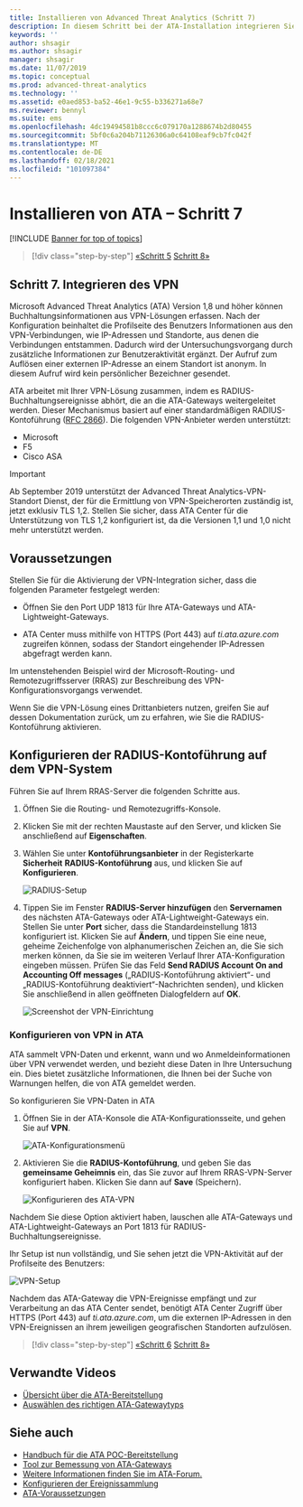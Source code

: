 ```yaml
---
title: Installieren von Advanced Threat Analytics (Schritt 7)
description: In diesem Schritt bei der ATA-Installation integrieren Sie Ihr VPN.
keywords: ''
author: shsagir
ms.author: shsagir
manager: shsagir
ms.date: 11/07/2019
ms.topic: conceptual
ms.prod: advanced-threat-analytics
ms.technology: ''
ms.assetid: e0aed853-ba52-46e1-9c55-b336271a68e7
ms.reviewer: bennyl
ms.suite: ems
ms.openlocfilehash: 4dc19494581b8ccc6c079170a1288674b2d80455
ms.sourcegitcommit: 5bf0c6a204b71126306a0c64108eaf9cb7fc042f
ms.translationtype: MT
ms.contentlocale: de-DE
ms.lasthandoff: 02/18/2021
ms.locfileid: "101097384"
---
```

# <a name="install-ata---step-7"></a>Installieren von ATA – Schritt 7

[!INCLUDE [Banner for top of topics](includes/banner.md)]

> [!div class="step-by-step"]
> [«Schritt 5](install-ata-step5.md) 
>  [Schritt 8»](install-ata-step7.md)

## <a name="step-7-integrate-vpn"></a>Schritt 7. Integrieren des VPN

Microsoft Advanced Threat Analytics (ATA) Version 1,8 und höher können Buchhaltungsinformationen aus VPN-Lösungen erfassen. Nach der Konfiguration beinhaltet die Profilseite des Benutzers Informationen aus den VPN-Verbindungen, wie IP-Adressen und Standorte, aus denen die Verbindungen entstammen. Dadurch wird der Untersuchungsvorgang durch zusätzliche Informationen zur Benutzeraktivität ergänzt. Der Aufruf zum Auflösen einer externen IP-Adresse an einem Standort ist anonym. In diesem Aufruf wird kein persönlicher Bezeichner gesendet.

ATA arbeitet mit Ihrer VPN-Lösung zusammen, indem es RADIUS-Buchhaltungsereignisse abhört, die an die ATA-Gateways weitergeleitet werden. Dieser Mechanismus basiert auf einer standardmäßigen RADIUS-Kontoführung ([RFC 2866](https://tools.ietf.org/html/rfc2866)). Die folgenden VPN-Anbieter werden unterstützt:

- Microsoft
- F5
- Cisco ASA

> [!IMPORTANT]
> Ab September 2019 unterstützt der Advanced Threat Analytics-VPN-Standort Dienst, der für die Ermittlung von VPN-Speicherorten zuständig ist, jetzt exklusiv TLS 1,2. Stellen Sie sicher, dass ATA Center für die Unterstützung von TLS 1,2 konfiguriert ist, da die Versionen 1,1 und 1,0 nicht mehr unterstützt werden.

## <a name="prerequisites"></a>Voraussetzungen

Stellen Sie für die Aktivierung der VPN-Integration sicher, dass die folgenden Parameter festgelegt werden:

- Öffnen Sie den Port UDP 1813 für Ihre ATA-Gateways und ATA-Lightweight-Gateways.

- ATA Center muss mithilfe von HTTPS (Port 443) auf *ti.ata.azure.com* zugreifen können, sodass der Standort eingehender IP-Adressen abgefragt werden kann.

Im untenstehenden Beispiel wird der Microsoft-Routing- und Remotezugriffsserver (RRAS) zur Beschreibung des VPN-Konfigurationsvorgangs verwendet.

Wenn Sie die VPN-Lösung eines Drittanbieters nutzen, greifen Sie auf dessen Dokumentation zurück, um zu erfahren, wie Sie die RADIUS-Kontoführung aktivieren.

## <a name="configure-radius-accounting-on-the-vpn-system"></a>Konfigurieren der RADIUS-Kontoführung auf dem VPN-System

Führen Sie auf Ihrem RRAS-Server die folgenden Schritte aus.

1. Öffnen Sie die Routing- und Remotezugriffs-Konsole.
1. Klicken Sie mit der rechten Maustaste auf den Server, und klicken Sie anschließend auf **Eigenschaften**.
1. Wählen Sie unter **Kontoführungsanbieter** in der Registerkarte **Sicherheit** **RADIUS-Kontoführung** aus, und klicken Sie auf **Konfigurieren**.

    ![RADIUS-Setup](media/radius-setup.png)

1. Tippen Sie im Fenster **RADIUS-Server hinzufügen** den **Servernamen** des nächsten ATA-Gateways oder ATA-Lightweight-Gateways ein. Stellen Sie unter **Port** sicher, dass die Standardeinstellung 1813 konfiguriert ist. Klicken Sie auf **Ändern**, und tippen Sie eine neue, geheime Zeichenfolge von alphanumerischen Zeichen an, die Sie sich merken können, da Sie sie im weiteren Verlauf Ihrer ATA-Konfiguration eingeben müssen. Prüfen Sie das Feld **Send RADIUS Account On and Accounting Off messages** („RADIUS-Kontoführung aktiviert“- und „RADIUS-Kontoführung deaktiviert“-Nachrichten senden), und klicken Sie anschließend in allen geöffneten Dialogfeldern auf **OK**.

    ![Screenshot der VPN-Einrichtung](media/vpn-set-accounting.png)

### <a name="configure-vpn-in-ata"></a>Konfigurieren von VPN in ATA

ATA sammelt VPN-Daten und erkennt, wann und wo Anmeldeinformationen über VPN verwendet werden, und bezieht diese Daten in Ihre Untersuchung ein. Dies bietet zusätzliche Informationen, die Ihnen bei der Suche von Warnungen helfen, die von ATA gemeldet werden.

So konfigurieren Sie VPN-Daten in ATA

1. Öffnen Sie in der ATA-Konsole die ATA-Konfigurationsseite, und gehen Sie auf **VPN**.

    ![ATA-Konfigurationsmenü](media/config-menu.png)

1. Aktivieren Sie die **RADIUS-Kontoführung**, und geben Sie das **gemeinsame Geheimnis** ein, das Sie zuvor auf Ihrem RRAS-VPN-Server konfiguriert haben. Klicken Sie dann auf **Save** (Speichern).

    ![Konfigurieren des ATA-VPN](media/vpn.png)

Nachdem Sie diese Option aktiviert haben, lauschen alle ATA-Gateways und ATA-Lightweight-Gateways an Port 1813 für RADIUS-Buchhaltungsereignisse.

Ihr Setup ist nun vollständig, und Sie sehen jetzt die VPN-Aktivität auf der Profilseite des Benutzers:

![VPN-Setup](media/vpn-user.png)

Nachdem das ATA-Gateway die VPN-Ereignisse empfängt und zur Verarbeitung an das ATA Center sendet, benötigt ATA Center Zugriff über HTTPS (Port 443) auf *ti.ata.azure.com*, um die externen IP-Adressen in den VPN-Ereignissen an ihrem jeweiligen geografischen Standorten aufzulösen.

> [!div class="step-by-step"]
> [«Schritt 6](install-ata-step5.md) 
>  [Schritt 8»](install-ata-step7.md)

## <a name="related-videos"></a>Verwandte Videos

- [Übersicht über die ATA-Bereitstellung](https://channel9.msdn.com/Shows/Microsoft-Security/Overview-of-ATA-Deployment-in-10-Minutes)
- [Auswählen des richtigen ATA-Gatewaytyps](https://channel9.msdn.com/Shows/Microsoft-Security/ATA-Deployment-Choose-the-Right-Gateway-Type)

## <a name="see-also"></a>Siehe auch

- [Handbuch für die ATA POC-Bereitstellung](/samples/browse/?redirectedfrom=TechNet-Gallery)
- [Tool zur Bemessung von ATA-Gateways](https://aka.ms/aatpsizingtool)
- [Weitere Informationen finden Sie im ATA-Forum.](https://social.technet.microsoft.com/Forums/security/home?forum=mata)
- [Konfigurieren der Ereignissammlung](configure-event-collection.md)
- [ATA-Voraussetzungen](ata-prerequisites.md)